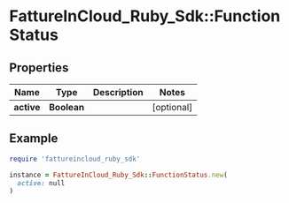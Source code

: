 # FattureInCloud_Ruby_Sdk::FunctionStatus

## Properties

| Name | Type | Description | Notes |
| ---- | ---- | ----------- | ----- |
| **active** | **Boolean** |  | [optional] |

## Example

```ruby
require 'fattureincloud_ruby_sdk'

instance = FattureInCloud_Ruby_Sdk::FunctionStatus.new(
  active: null
)
```

